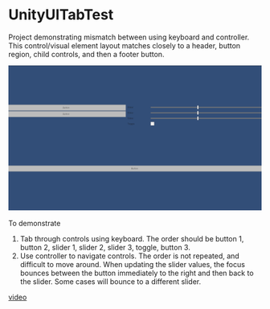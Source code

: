 # UnityUITabTest

Project demonstrating mismatch between using keyboard and controller. This control/visual element layout matches closely to a header, button region, child controls, and then a footer button.

![My Image](./media/screenshot.png)

To demonstrate

1. Tab through controls using keyboard. The order should be button 1, button 2, slider 1, slider 2, slider 3, toggle, button 3.
2. Use controller to navigate controls. The order is not repeated, and difficult to move around. When updating the slider values, the focus bounces between the button immediately to the right and then back to the slider. Some cases will bounce to a different slider.

[video](./media/TestVideo.mp4)
